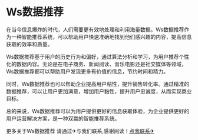 # Ws数据推荐

在当今信息爆炸的时代，人们需要更有效地处理和利用海量数据。Ws数据推荐作为一种智能推荐系统，可以帮助用户快速准确地找到他们感兴趣的内容，提高信息获取的效率和质量。

Ws数据推荐基于用户的历史行为和偏好，通过算法分析和学习，为用户推荐个性化的数据内容。无论是在电子商务、新闻阅读、音乐电影还是社交媒体等领域，Ws数据推荐都可以帮助用户发现更多有价值的信息，节约时间和精力。

同时，Ws数据推荐也可以帮助企业提高用户粘性，提升销售转化率。通过精准的数据推荐，可以让用户更加满意，增加用户黏性，提升用户忠诚度，从而实现商业目标。

总的来说，Ws数据推荐可以为用户提供更好的信息获取体验，为企业提供更好的用户运营解决方案，是一种双赢的智能推荐系统。

更多关于Ws数据推荐 请通过✈与我们联系,感谢阅读！[点我联系✈](https://news.G208.com)